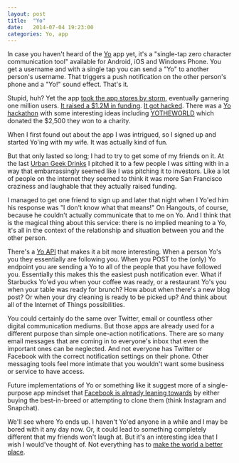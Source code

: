 ```yaml
---
layout: post
title:  "Yo"
date:   2014-07-04 19:23:00
categories: Yo, app
---
```

In case you haven't heard of the [Yo](http://www.justyo.co/) app yet, it's a "single-tap zero character communication tool" available for Android, iOS and Windows Phone. You get a username and with a single tap you can send a "Yo" to another person's username. That triggers a push notification on the other person's phone and a "Yo!" sound effect. That's it.  

Stupid, huh? Yet the app [took the app stores by storm](http://techcrunch.com/2014/06/18/yo-yo/), eventually garnering one million users. [It raised a $1.2M in funding](http://venturebeat.com/2014/06/21/six-unbelievable-quotes-about-yo-the-stupid-app-that-raised-1-2m). [It got hacked](http://www.theguardian.com/technology/2014/jun/20/yo-hacked-as-minimal-app-suddenly-benefits-from-maximum-publicity). There was a [Yo hackathon](http://techcrunch.com/2014/06/28/yo-hackathon-attempts-to-show-how-yo-can-grow/) with some interesting ideas including [YOTHEWORLD](http://yotheworld.org/) which donated the $2,500 they won to a charity.  

When I first found out about the app I was intrigued, so I signed up and started Yo'ing with my wife. It was actually kind of fun.  

But that only lasted so long; I had to try to get some of my friends on it. At the last [Urban Geek Drinks](http://tinyletter.actuacom/urbangeekdrinks) I pitched it to a few people I was sitting with in a way that embarrassingly seemed like I was pitching it to investors. Like a lot of people on the internet they seemed to think it was more San Francisco craziness and laughable that they actually raised funding.  

I managed to get one friend to sign up and later that night when I Yo'ed him his response was "I don't know what that means!" On Hangouts, of course, because he couldn't actually communicate that to me on Yo. And I think that is the magical thing about this service: there is no implied meaning to a Yo, it's all in the context of the relationship and situation between you and the other person.  

There's a [Yo API](https://medium.com/@YoAppStatus/e7f2f0ec5c3c) that makes it a bit more interesting. When a person Yo's you they essentially are following you. When you POST to the (only) Yo endpoint you are sending a Yo to all of the people that you have followed you. Essentially this makes this the easiest push notification ever. What if Starbucks Yo'ed you when your coffee was ready, or a restaurant Yo's you when your table was ready for brunch? How about when there's a new blog post? Or when your dry cleaning is ready to be picked up? And think about all of the Internet of Things possibilities.  

You could certainly do the same over Twitter, email or countless other digital communication mediums. But those apps are already used for a different purpose than simple one-action notifications. There are so many email messages that are coming in to everyone's inbox that even the important ones can be neglected. And not everyone has Twitter or Facebook with the correct notification settings on their phone. Other messaging tools feel more intimate that you wouldn't want some business or service to have access.  

Future implementations of Yo or something like it suggest more of a single-purpose app mindset that [Facebook is already leaning towards](http://techcrunch.com/2014/01/29/one-app-at-a-time) by either buying the best-in-breed or attempting to clone them (think Instagram and Snapchat).  

We'll see where Yo ends up. I haven't Yo'ed anyone in a while and I may be bored with it any day now. Or, it could lead to something completely different that my friends won't laugh at. But it's an interesting idea that I wish I would've thought of. Not everything has to [make the world a better place](http://youtu.be/4To3elrrwdI).